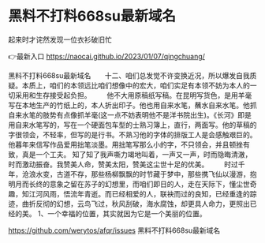 # 黑料不打料668su最新域名
起来时才诧然发现一位衣衫破旧忙

👉最新入口 https://naocai.github.io/2023/01/07/qingchuang/

黑料不打料668su最新域名　　十二、咱们总发觉不许变换近况，所以爆发自我质疑。本质上，咱们的本领远比咱们想像中的宏大，咱们实足有本领不妨为本人的一切采用和生存接受起负担。
　　他不大用原稿纸写稿。在昆明写货色，是用羊毫写在本地生产的竹纸上的，本人折出印子。他也用自来水笔，蘸水自来水笔。他抓自来水笔的肢势有点像抓羊毫(这一点不妨表明他不是洋书院出生)。《长河》即是用自来水笔写的，写在一个硬面包车型的士熟习簿上，直行，两面写。他的草稿的字很领会，不轻率，但写的是行书。不熟习他的字体的排版工人是会感触艰巨的。他暮年来信写作品爱用拙笔淡墨。用拙笔写那么小的字，不只领会，并且顿挫有致，真是一个工夫。
知了知了我声嘶力竭地叫着，一声又一声，时而隐晦清澈，时而激动振奋。我赞美人命，赞美太阳，赞美这尘世十足的优美。
　　时过千年，沧浪水变，古道不存，那些杨柳飘飘的时节藏于梦中，那些携飞仙以漫游，抱明月而长终的意象之留在苏子的幻想里，而咱们即日的人，走在天际下，懂尘世奇趣，知江河风雨，悟流年青逝。而已经相爱的人，联袂而过的良知，已经重逢的踪迹，曲折反彻的幻想，云鸟飞过，秋风刮破，海水腐蚀，却更具人命力，更照出已经的美。
	1、一个幸福的位置，其实就因为它是一个美丽的位置。

https://github.com/werytos/afqr/issues
黑料不打料668su最新域名
